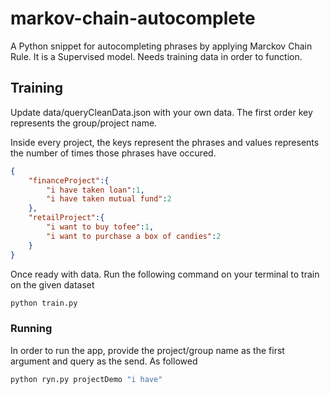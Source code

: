 # markov-chain-autocomplete

A Python snippet for autocompleting phrases by applying Marckov Chain Rule. It is a Supervised model. Needs training data in order to function.


## Training
Update data/queryCleanData.json with your own data. The first order key represents the group/project name.

Inside every project, the keys represent the phrases and values represents the number of times those phrases have occured.

```json
{
    "financeProject":{
        "i have taken loan":1,
        "i have taken mutual fund":2
    },
    "retailProject":{
        "i want to buy tofee":1,
        "i want to purchase a box of candies":2
    }
}
```
Once ready with data. Run the following command on your terminal to train on the given dataset

```sh
python train.py
```

### Running

In order to run the app, provide the project/group name as the first argument and query as the send. As followed

```sh
python ryn.py projectDemo "i have"
```
